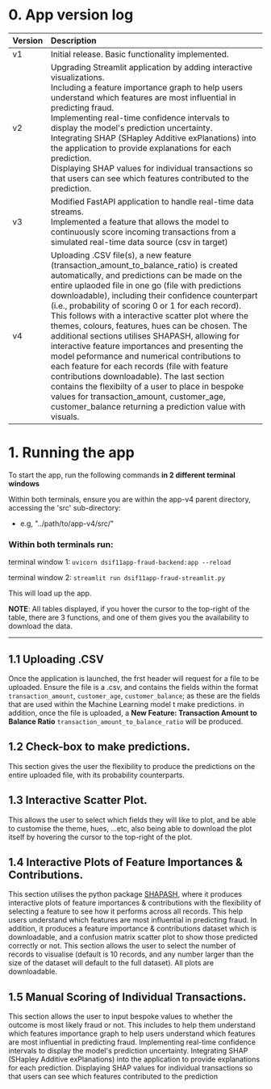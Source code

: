 # 0. App version log


| Version | Description                                                                                                                                                                                                                                                                                                                                                                                                                                                                                                                                     |
| ------- | :---------------------------------------------------------------------------------------------------------------------------------------------------------------------------------------------------------------------------------------------------------------------------------------------------------------------------------------------------------------------------------------------------------------------------------------------------------------------------------------------------------------------------------------------- |
| v1      | Initial release. Basic functionality implemented.                                                                                                                                                                                                                                                                                                                                                                                                                                                                                               |
| v2      | Upgrading Streamlit application by adding interactive visualizations.<br>Including a feature importance graph to help users understand which features are most influential in predicting fraud.<br>Implementing real-time confidence intervals to display the model's prediction uncertainty. <br>Integrating SHAP (SHapley Additive exPlanations) into the application to provide explanations for each prediction. <br>Displaying SHAP values for individual transactions so that users can see which features contributed to the prediction. |
| v3      | Modified FastAPI application to handle real-time data streams.<br>Implemented a feature that allows the model to continuously score incoming transactions from a simulated real-time data source (csv in target)                                                                                                                                                                                                                                                                                                                                 |
| v4  <!--(Charalambos Pittordis Edits)-->    | Uploading .CSV file(s), a new feature (transaction_amount_to_balance_ratio) is created automatically, and predictions can be made on the entire uplaoded file in one go (file with predictions downloadable), including their confidence counterpart (i.e., probability of scoring 0 or 1 for each record). This follows with a interactive scatter plot where the themes, colours, features, hues can be chosen. The additional sections utilises SHAPASH, allowing for interactive feature importances and presenting the model peformance and numerical contributions to each feature for each records (file with feature contributions downloadable). The last section contains <Manual scoring of individual transactions> the flexibilty of a user to place in bespoke values for transaction_amount, customer_age, customer_balance returning a prediction value with visuals. |

# 1. Running the app

To start the app, run the following commands **in 2 different terminal windows**

Within both terminals, ensure you are within the app-v4 parent directory, accessing the 'src' sub-directory: 
- e.g, "../path/to/app-v4/src/" 

### Within both terminals run:
terminal window 1: `uvicorn dsif11app-fraud-backend:app --reload`

terminal window 2: `streamlit run dsif11app-fraud-streamlit.py`

This will load up the app.

**NOTE**: All tables displayed, if you hover the cursor to the top-right of the table, there are 3 functions, and one of them gives you the availability to download the data. 

---

## 1.1 Uploading .CSV

Once the application is launched, the frst header will request for a file to be uploaded.
Ensure the file is a .csv, and contains the fields within the format `transaction_amount`, `customer_age`, `customer_balance`; as these are the fields that are used within the Machine Learning model t make predictions. in addition, once the file is uploaded, a **New Feature: Transaction Amount to Balance Ratio** `transaction_amount_to_balance_ratio` will be produced.


## 1.2 Check-box to make predictions.

This section gives the user the flexibility to produce the predictions on the entire uploaded file, with its probability counterparts.

## 1.3 Interactive Scatter Plot.

This allows the user to select which fields they will like to plot, and be able to customise the theme, hues, ...etc, also being able to download the plot itself by hovering the cursor to the top-right of the plot.

## 1.4 Interactive Plots of Feature Importances & Contributions.

This section utilises the python package [SHAPASH](https://shapash.readthedocs.io/en/latest/index.html), where it produces interactive plots of feature importances & contributions with the flexibility of selecting a feature to see how it performs across all records. This help users understand which features are most influential in predicting fraud. In addition, it produces a feature importance & contributions dataset which is downloadable, and a confusion matrix scatter plot to show those predicted correctly or not. This section allows the user to select the number of records to visualise (default is 10 records, and any number larger than the size of the dataset will default to the full dataset). All plots are downloadable.

## 1.5 Manual Scoring of Individual Transactions.

This section allows the user to input bespoke values to whether the outcome is most likely fraud or not. This includes to help them understand which features importance graph to help users understand which features are most influential in predicting fraud.
Implementing real-time confidence intervals to display the model's prediction uncertainty.
Integrating SHAP (SHapley Additive exPlanations) into the application to provide explanations for each prediction.
Displaying SHAP values for individual transactions so that users can see which features contributed to the prediction


<!-- 
--- 
# 2. Assignment Instructions

## **Exercise 2.1**: Adding a File Upload Section and Saving Predictions in CSV (**5 points**)

In this exercise, you will extend your Streamlit app by allowing users to upload a file with new transactions, get the fraud predictions back, and save the results as a CSV file. Follow the instructions below to complete the task.

### **Step-by-Step Instructions:**

a. **File Upload Section**:

* Add a section where users can upload a CSV file containing new transactions.
* The file should include columns such as `transaction_amount`, `transaction_time`, `customer_age`, `customer_balance`.
  b. **Process the File**:
* Once the file is uploaded, read it into a pandas DataFrame.
  c. **Run Predictions**:
* After the file is uploaded, run predictions using your pre-trained model for all transactions in the file. You can do this by either calling the `predict/` HTTP method we built previously (defined in  `dsif11app-fraud.py`) for each individual transaction and process it one at the time, or by creating an additional HTTP method that does the batch scoring (similar to what we implemented in the `predict_automation/` method).
  d. **Save Predictions**:
* Allow users to download the results (with fraud predictions) as a CSV file.
* Include an option to choose the location where the file will be saved.

## **Exercise 2.2**:   Adding Visuals to Streamlit App (5 points)

In this exercise, you will enhance your Streamlit app by incorporating an interactive scatter plot feature. This will allow users to select which numerical columns from the dataset to display against each other for deeper insights. You will also create an additional feature, **transaction amount to balance ratio**, which can be included as a selectable option for visualization.

### **Step-by-Step Instructions:**

a.  **New Feature: Transaction Amount to Balance Ratio**:
-   Create a new feature: **transaction amount to balance ratio**.
-   Include this feature as one of the selectable options for the scatter plot.
b.  **Interactive Scatter Plot**:
-   Add an interactive scatter plot to the app that lets users choose which numerical columns to plot on the x-axis and y-axis from the available dataset columns.

This exercise will give users more flexibility in exploring relationships between different variables and uncovering patterns in transaction data.

# 3 Additional exercises (optional)

If you would like to move further on the 'app building' journey, feel free to use the exercises below as an opportunity to practice something new.

**NOTE:** This will likely require additional reading online and some of the below concepts are definitely more geared towards medium-advanced level Pythonists!

## 3.1 Cloud Deployment and Monitoring

- Deploy your FastAPI application to a cloud platform (e.g., AWS, Azure, Heroku). Set up basic monitoring to log and analyze prediction results over time. Provide a brief report on the application's performance post-deployment.

## 3.2 Bias Analysis and Ethical Implications

- Analyze your model for potential bias, especially regarding customer demographics (i.e. age). Discuss any ethical implications of using your model in a real-world setting and propose strategies to mitigate identified biases if any (e.g. rebalancing the training dataset or adjusting model thresholds).

## 3.3 Security Measures in FastAPI

- Implement at least two security measures in your FastAPI application to protect it from common vulnerabilities. These could include input validation, rate limiting, or basic authentication.

  > e.g.:
  >

  - Add input validation to ensure that only valid data is processed by the API.
  - Implement rate limiting to prevent abuse by limiting the number of requests from a single IP address.

## 3.4 Comprehensive Documentation and Testing

- Write detailed documentation for your FastAPI application, including instructions on deployment, usage, and extending the model. Implement unit and integration tests to ensure your API endpoints and model predictions are functioning correctly.
- **Example:** Create a README file that explains how to set up and deploy the FastAPI app, including example API calls. Write unit tests using a testing framework (e.g., pytest) to validate API behavior.

## 3.5 Building fraud model using more realistic data

In this exercise, you will implement a fraud detection model using autoencoders, leveraging the **Credit Card Fraud Detection** dataset from Kaggle. This dataset contains transactions made by European cardholders in 2013, with a small percentage flagged as fraudulent. Autoencoders are particularly well-suited for anomaly detection, which is essential for identifying fraudulent transactions.

### Key information:

- **Example notebooks** for autoencoder model in fraud, including useful explanation on autoencoders, and link to Kaggle which includes both notebooks and dataset: [here](https://towardsdatascience.com/detection-of-credit-card-fraud-with-an-autoencoder-9275854efd48).

### **Step-by-Step Instructions:**

a. **Dataset Selection**:

* Use the **Credit Card Fraud Detection** dataset from Kaggle for training your autoencoder. It includes the `Class` (fraud flag) column.
  b. **Data Preprocessing:**
* Normalize numerical columns such as Amount and Time to ensure all inputs are on a similar scale.
  c. **Separate Fraudulent and Non-Fraudulent Transactions:**
* Autoencoders are trained to reconstruct non-fraudulent transactions, so separate out the Class = 0 (non-fraud) transactions.
  d. **Build, train and evaluate the autoencoder model:**
* Using a deep learning framework like Keras, create an autoencoder model with an encoder (for compression) and a decoder (for reconstruction). Save the model in the relevant folder.
  e. **File Upload Section**:
* Add a section in the Streamlit app where users can upload a CSV file containing new transactions.
* Ensure the file includes relevant columns as per schema that is expected.
  f. **Process the File**:
* Once the file is uploaded, read it into a pandas DataFrame for processing.
  g. **Run Predictions**:
* Run predictions using your trained autoencoder model for each transaction in the uploaded file.
* You can use the existing HTTP method (e.g., `predict/` in `dsif11app-fraud.py`) to handle individual transactions or implement a batch prediction method for more efficient processing.
  h. **Save Predictions**:
* Allow users to download the fraud prediction results as a CSV file.
* Include an option for users to choose the location where the file will be saved locally.
-->